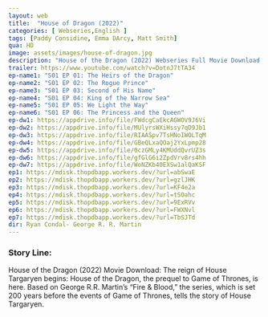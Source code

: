 ```yaml
---
layout: web
title:  "House of Dragon (2022)"
categories: [ Webseries,English ]
tags: [Paddy Considine, Emma DArcy, Matt Smith]
qua: HD
image: assets/images/house-of-dragon.jpg
description: "House of the Dragon (2022) Webseries Full Movie Download and watch online 720p low file size 500 mb."
trailer: https://www.youtube.com/watch?v=DotnJ7tTA34
ep-name1: "S01 EP 01: The Heirs of the Dragon"
ep-name2: "S01 EP 02: The Rogue Prince"
ep-name3: "S01 EP 03: Second of His Name"
ep-name4: "S01 EP 04: King of the Narrow Sea"
ep-name5: "S01 EP 05: We Light the Way"
ep-name6: "S01 EP 06: The Princess and the Queen"
ep-dw1: https://appdrive.info/file/FWdcgCaEkcAGWOV9J6Vi
ep-dw2: https://appdrive.info/file/MUlyrsWXiHssy7qD9Jb1
ep-dw3: https://appdrive.info/file/RIAASpv7TsHNoIWOLTqM
ep-dw4: https://appdrive.info/file/GBeQLxaQOaj2YxLpmp28
ep-dw5: https://appdrive.info/file/0czGMLy4KMUddQvrUZ3s
ep-dw6: https://appdrive.info/file/gfGlG6i2ZpdVrv8rs4hh
ep-dw7: https://appdrive.info/file/WoNZKb40EXSw1alQaKSF
ep1: https://mdisk.thopdbapp.workers.dev/?url=abSwaE
ep2: https://mdisk.thopdbapp.workers.dev/?url=gzlJHK
ep3: https://mdisk.thopdbapp.workers.dev/?url=KF4e2a
ep4: https://mdisk.thopdbapp.workers.dev/?url=tSOahc
ep5: https://mdisk.thopdbapp.workers.dev/?url=9ExRVv
ep6: https://mdisk.thopdbapp.workers.dev/?url=FWXNvl
ep7: https://mdisk.thopdbapp.workers.dev/?url=TbSJTd
dir: Ryan Condal- George R. R. Martin
---
```


### Story Line:
House of the Dragon (2022) Movie Download: The reign of House Targaryen begins: House of the Dragon, the prequel to Game of Thrones, is here. Based on George R.R. Martin’s “Fire & Blood,” the series, which is set 200 years before the events of Game of Thrones, tells the story of House Targaryen.
